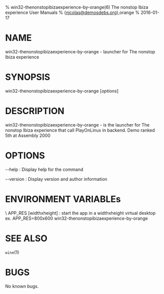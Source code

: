 % win32-thenonstopibizaexperience-by-orange(6) The nonstop Ibiza experience User Manuals
%  (nicolas@demosdebs.org),orange
% 2016-01-17

# NAME
win32-thenonstopibizaexperience-by-orange - launcher for The nonstop Ibiza experience

# SYNOPSIS
win32-thenonstopibizaexperience-by-orange [*options*]

# DESCRIPTION
win32-thenonstopibizaexperience-by-orange - is the launcher for The nonstop Ibiza experience that call PlayOnLinux in backend.
Demo ranked 5th at Assembly 2000

# OPTIONS
\--help
:   Display help for the command

\--version
:   Display version and author information

# ENVIRONMENT VARIABLEs
\ APP_RES [widthxheight]
:	start the app in a widthxheight virtual desktop  
	ex. APP_RES=800x600 win32-thenonstopibizaexperience-by-orange

# SEE ALSO
`wine`(1)

# BUGS
No known bugs.
